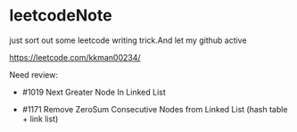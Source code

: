 # leetcodeNote
just sort out some leetcode writing trick.And let my github active

https://leetcode.com/kkman00234/

Need review:
* #1019 Next Greater Node In Linked List
    
* #1171 Remove ZeroSum Consecutive Nodes from Linked List 
      (hash table + link list)
